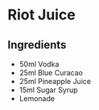 # Riot Juice

## Ingredients

- 50ml Vodka
- 25ml Blue Curacao
- 25ml Pineapple Juice
- 15ml Sugar Syrup
- Lemonade


